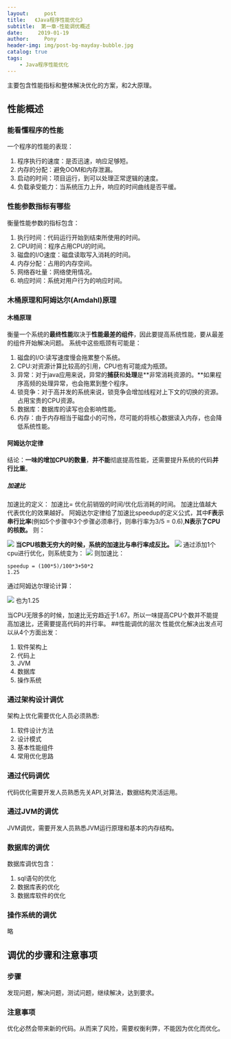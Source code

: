 ```yaml
---
layout:     post
title:   《Java程序性能优化》
subtitle:  第一章-性能调优概述
date:     2019-01-19
author:     Pony
header-img: img/post-bg-mayday-bubble.jpg
catalog: true
tags:
    - Java程序性能优化
---
```




主要包含性能指标和整体解决优化的方案，和2大原理。
## 性能概述
### 能看懂程序的性能
一个程序的性能的表现：
1. 程序执行的速度：是否迅速，响应足够短。
2. 内存的分配：避免OOM和内存泄漏。
3. 启动的时间：项目运行，到可以处理正常逻辑的速度。
4. 负载承受能力：当系统压力上升，响应的时间曲线是否平缓。


### 性能参数指标有哪些
衡量性能参数的指标包含：
1. 执行时间：代码运行开始到结束所使用的时间。
2. CPU时间：程序占用CPU的时间。
3. 磁盘的I/O速度：磁盘读取写入消耗的时间。
4. 内存分配：占用的内存空间。
5. 网络吞吐量：网络使用情况。
6. 响应时间：系统对用户行为的响应时间。

### 木桶原理和阿姆达尔(Amdahl)原理
#### 木桶原理
衡量一个系统的**最终性能**取决于**性能最差的组件**，因此要提高系统性能，要从最差的组件开始解决问题。
系统中这些瓶颈有可能是：
1. 磁盘的I/O:读写速度慢会拖累整个系统。
2. CPU:对资源计算比较高的引用，CPU也有可能成为瓶颈。
3. 异常：对于java应用来说，异常的**捕获**和**处理**是**非常消耗资源的。**如果程序高频的处理异常，也会拖累到整个程序。
4. 锁竞争：对于高并发的系统来说，锁竞争会增加线程对上下文的切换的资源。占用宝贵的CPU资源。
5. 数据库：数据库的读写也会影响性能。
6. 内存：由于内存相当于磁盘小的可怜，尽可能的将核心数据读入内存，也会降低系统性能。
#### 阿姆达尔定律
结论：**一味的增加CPU的数量**，**并不能**彻底提高性能，还需要提升系统的代码**并行比重**。
##### 加速比
加速比的定义：
加速比= 优化前销毁的时间/优化后消耗的时间。
加速比值越大 代表优化的效果越好。
阿姆达尔定律给了加速比speedup的定义公式，其中**F表示串行比率**(例如5个步骤中3个步骤必须串行，则串行率为3/5 = 0.6),**N表示了CPU的核数。**
则：

![](https://ws2.sinaimg.cn/large/006tNc79ly1fzbrxm16kwj30dy04wwek.jpg)
**当CPU核数无穷大的时候，系统的加速比与串行率成反比。**
![](https://ws2.sinaimg.cn/large/006tNc79ly1fzbqvmdko1j30uw078dg6.jpg)
通过添加1个cpu进行优化，则系统变为：
![](https://ws2.sinaimg.cn/large/006tNc79ly1fzbqz2f508j30t006e74h.jpg)
则加速比：
```
speedup = (100*5)/100*3+50*2 
1.25
```
通过阿姆达尔理论计算：

![](https://ws4.sinaimg.cn/large/006tNc79ly1fzbry5a9k2j30eq04qaa6.jpg)
也为1.25

当CPU无限多的时候，加速比无穷趋近于1.67。所以一味提高CPU个数并不能提高加速比，还需要提高代码的并行率。
##性能调优的层次
性能优化解决出发点可以从4个方面出发：
1. 软件架构上
2. 代码上
3. JVM
4. 数据库
5. 操作系统


### 通过架构设计调优
架构上优化需要优化人员必须熟悉:
1. 软件设计方法
2. 设计模式
3. 基本性能组件
4. 常用优化思路


### 通过代码调优
代码优化需要开发人员熟悉先关API,对算法，数据结构灵活运用。

### 通过JVM的调优
JVM调优，需要开发人员熟悉JVM运行原理和基本的内存结构。

### 数据库的调优
数据库调优包含：
1. sql语句的优化
2. 数据库表的优化
3. 数据库软件的优化


### 操作系统的调优
略

## 调优的步骤和注意事项
### 步骤
发现问题，解决问题，测试问题，继续解决，达到要求。
### 注意事项
优化必然会带来新的代码。从而来了风险，需要权衡利弊，不能因为优化而优化。
